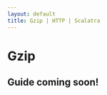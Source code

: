 ```yaml
---
layout: default
title: Gzip | HTTP | Scalatra
---
```


<div class="page-header">
  <h1>Gzip</h1>
</div>

## Guide coming soon!
